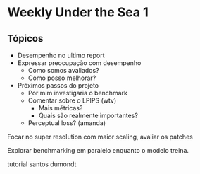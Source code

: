 # Weekly Under the Sea 1

## Tópicos
- Desempenho no ultimo report
- Expressar preocupação com desempenho
	- Como somos avaliados?
	- Como posso melhorar?
- Próximos passos do projeto
	- Por mim investigaria o benchmark
	- Comentar sobre o LPIPS (wtv)
		- Mais métricas?
		- Quais são realmente importantes?
	- Perceptual loss? (amanda)

Focar no super resolution com maior scaling, avaliar os patches

Explorar benchmarking em paralelo enquanto o modelo treina.

tutorial santos dumondt

